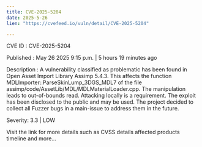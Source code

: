 ```yaml
---
title: CVE-2025-5204
date: 2025-5-26
lien: "https://cvefeed.io/vuln/detail/CVE-2025-5204"

---
```


CVE ID : CVE-2025-5204

Published :  May 26
2025
9:15 p.m. | 5 hours
19 minutes ago

Description : A vulnerability classified as problematic has been found in Open Asset Import Library Assimp 5.4.3. This affects the function MDLImporter::ParseSkinLump_3DGS_MDL7 of the file assimp/code/AssetLib/MDL/MDLMaterialLoader.cpp. The manipulation leads to out-of-bounds read. Attacking locally is a requirement. The exploit has been disclosed to the public and may be used. The project decided to collect all Fuzzer bugs in a main-issue to address them in the future.

Severity: 3.3 | LOW

Visit the link for more details
such as CVSS details
affected products
timeline
and more...
